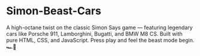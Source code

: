 # Simon-Beast-Cars
A high-octane twist on the classic Simon Says game — featuring legendary cars like Porsche 911, Lamborghini, Bugatti, and BMW M8 CS. Built with pure HTML, CSS, and JavaScript. Press play and feel the beast mode begin. 🏎️💨
